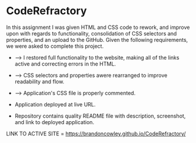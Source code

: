 # CodeRefractory

In this assignment I was given HTML and CSS code to rework, and improve upon with regards to functionality, consolidation of CSS selectors and properties, and an upload to the GitHub. Given the following requirements, we were asked to complete this project.

*  --> I restored full functionality to the website, making all of the links active and correcting errors in the HTML.

*  --> CSS selectors and properties awere rearranged to improve readability and flow.

* --> Application's CSS file is properly commented.

* Application deployed at live URL.

* Repository contains quality README file with description, screenshot, and link to deployed application.


LINK TO ACTIVE SITE = https://brandoncowley.github.io/CodeRefractory/